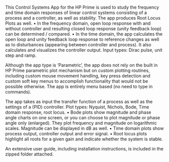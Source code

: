 This Control Systems App for the HP Prime is used to study the frequency and time domain responses of linear control systems consisting of a process and a controller, 
as well as stability. The app produces Root Locus Plots as well.
• In the frequency domain, open loop response with and without controller and resulting closed loop response (unity feedback loop) can be determined / compared.
• In the time domain, the app calculates the open loop and unity feedback loop response to reference changes as well as to disturbances (appearing between controller and process).
It also calculates and visualizes the controller output. Input types: Dirac pulse, unit step and ramp.

Although the app type is ‘Parametric’, the app does not rely on the built in HP Prime parametric plot mechanism but on custom plotting routines, 
including custom mouse movement handling, key press detection and custom soft key menus to accomplish functionality that would not be possible otherwise. 
The app is entirely menu based (no need to type in commands).

The app takes as input the transfer function of a process as well as the settings of a (PID) controller.
Plot types: Nyquist, Nichols, Bode, Time domain response, root locus.
• Bode plots show magnitude and phase angle charts on one screen, or you can choose to plot magnitude or phase angle only (enlarged). 
  They plot frequency and magnitude on logarithmic scales. Magnitude can be displayed in dB as well.
• Time domain plots show process output, controller output and error signal.
• Root locus plots highlight all roots for a given gain and indicate whether the system is stable.

An extensive user guide, including installation instructions, is included in the zipped folder attached.
